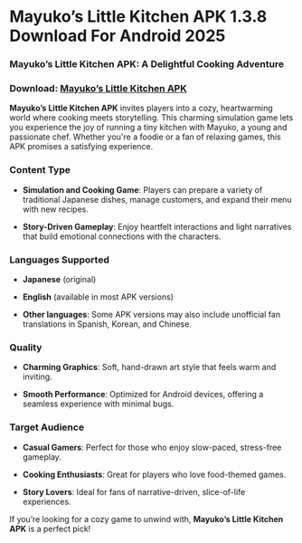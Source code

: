 ﻿# Mayuko’s Little Kitchen APK 1.3.8 Download For Android 2025

### Mayuko’s Little Kitchen APK: A Delightful Cooking Adventure
### Download: [Mayuko’s Little Kitchen APK](https://mayukos-little-kitchen.apkmodjoy.org/)
**Mayuko’s Little Kitchen APK** invites players into a cozy, heartwarming world where cooking meets storytelling. This charming simulation game lets you experience the joy of running a tiny kitchen with Mayuko, a young and passionate chef. Whether you're a foodie or a fan of relaxing games, this APK promises a satisfying experience.

### Content Type

-   **Simulation and Cooking Game**: Players can prepare a variety of traditional Japanese dishes, manage customers, and expand their menu with new recipes.
    
-   **Story-Driven Gameplay**: Enjoy heartfelt interactions and light narratives that build emotional connections with the characters.
    

### Languages Supported

-   **Japanese** (original)
    
-   **English** (available in most APK versions)
    
-   **Other languages**: Some APK versions may also include unofficial fan translations in Spanish, Korean, and Chinese.
    

### Quality

-   **Charming Graphics**: Soft, hand-drawn art style that feels warm and inviting.
    
-   **Smooth Performance**: Optimized for Android devices, offering a seamless experience with minimal bugs.
    

### Target Audience

-   **Casual Gamers**: Perfect for those who enjoy slow-paced, stress-free gameplay.
    
-   **Cooking Enthusiasts**: Great for players who love food-themed games.
    
-   **Story Lovers**: Ideal for fans of narrative-driven, slice-of-life experiences.
    

If you’re looking for a cozy game to unwind with, **Mayuko’s Little Kitchen APK** is a perfect pick!

